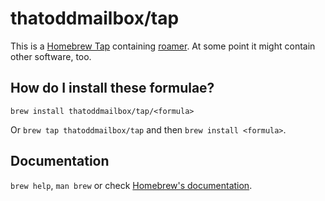 # thatoddmailbox/tap
This is a [Homebrew Tap](https://docs.brew.sh/Taps) containing [roamer](https://github.com/thatoddmailbox/roamer). At some point it might contain other software, too.

## How do I install these formulae?
`brew install thatoddmailbox/tap/<formula>`

Or `brew tap thatoddmailbox/tap` and then `brew install <formula>`.

## Documentation
`brew help`, `man brew` or check [Homebrew's documentation](https://docs.brew.sh).

